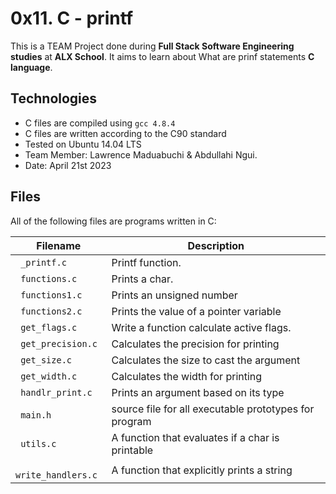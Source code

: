 # 0x11. C - printf


This is a TEAM Project done during **Full Stack Software Engineering studies** at **ALX School**. It aims to learn about What are prinf statements **C language**.

## Technologies
* C files are compiled using `gcc 4.8.4`
* C files are written according to the C90 standard
* Tested on Ubuntu 14.04 LTS
* Team Member: Lawrence Maduabuchi & Abdullahi Ngui.
* Date: April 21st 2023




## Files
All of the following files are programs written in C:

| Filename | Description |
| -------- | ----------- |
| ` _printf.c` | Printf function.|
| ` functions.c` | Prints a char.|
| ` functions1.c` | Prints an unsigned number|
| ` functions2.c` | Prints the value of a pointer variable|
| ` get_flags.c` | Write a function calculate active flags.|
| ` get_precision.c` | Calculates the precision for printing |
| ` get_size.c` | Calculates the size to cast the argument |
| ` get_width.c` | Calculates the width for printing |
| ` handlr_print.c` | Prints an argument based on its type |
| ` main.h` | source file for all executable prototypes for program|
| ` utils.c` | A function that evaluates if a char is printable|
| ` write_handlers.c` | A function that explicitly prints a string |
